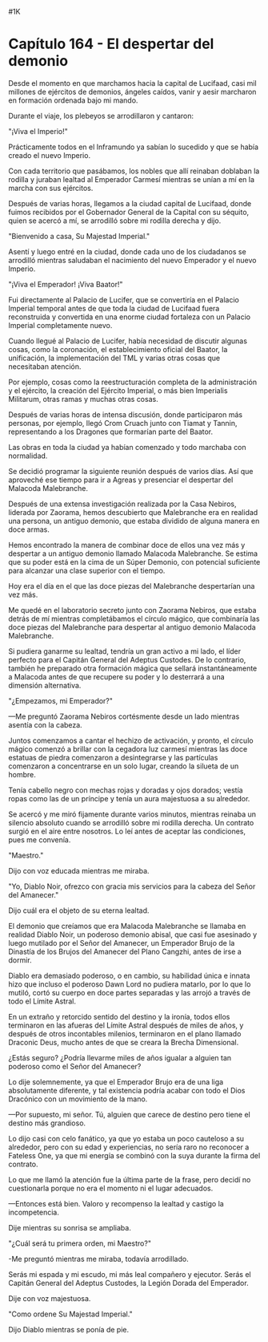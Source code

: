 
#1K 

# Capítulo 164 - El despertar del demonio


Desde el momento en que marchamos hacia la capital de Lucifaad, casi mil millones de ejércitos de demonios, ángeles caídos, vanir y aesir marcharon en formación ordenada bajo mi mando.

Durante el viaje, los plebeyos se arrodillaron y cantaron:

"¡Viva el Imperio!"

Prácticamente todos en el Inframundo ya sabían lo sucedido y que se había creado el nuevo Imperio.

Con cada territorio que pasábamos, los nobles que allí reinaban doblaban la rodilla y juraban lealtad al Emperador Carmesí mientras se unían a mí en la marcha con sus ejércitos.

Después de varias horas, llegamos a la ciudad capital de Lucifaad, donde fuimos recibidos por el Gobernador General de la Capital con su séquito, quien se acercó a mí, se arrodilló sobre mi rodilla derecha y dijo.

"Bienvenido a casa, Su Majestad Imperial."

Asentí y luego entré en la ciudad, donde cada uno de los ciudadanos se arrodilló mientras saludaban el nacimiento del nuevo Emperador y el nuevo Imperio.

"¡Viva el Emperador! ¡Viva Baator!"

Fui directamente al Palacio de Lucifer, que se convertiría en el Palacio Imperial temporal antes de que toda la ciudad de Lucifaad fuera reconstruida y convertida en una enorme ciudad fortaleza con un Palacio Imperial completamente nuevo.

Cuando llegué al Palacio de Lucifer, había necesidad de discutir algunas cosas, como la coronación, el establecimiento oficial del Baator, la unificación, la implementación del TML y varias otras cosas que necesitaban atención.

Por ejemplo, cosas como la reestructuración completa de la administración y el ejército, la creación del Ejército Imperial, o más bien Imperialis Militarum, otras ramas y muchas otras cosas.

Después de varias horas de intensa discusión, donde participaron más personas, por ejemplo, llegó Crom Cruach junto con Tiamat y Tannin, representando a los Dragones que formarían parte del Baator.

Las obras en toda la ciudad ya habían comenzado y todo marchaba con normalidad.

Se decidió programar la siguiente reunión después de varios días. Así que aproveché ese tiempo para ir a Agreas y presenciar el despertar del Malacoda Malebranche.

Después de una extensa investigación realizada por la Casa Nebiros, liderada por Zaorama, hemos descubierto que Malebranche era en realidad una persona, un antiguo demonio, que estaba dividido de alguna manera en doce armas.

Hemos encontrado la manera de combinar doce de ellos una vez más y despertar a un antiguo demonio llamado Malacoda Malebranche. Se estima que su poder está en la cima de un Súper Demonio, con potencial suficiente para alcanzar una clase superior con el tiempo.

Hoy era el día en el que las doce piezas del Malebranche despertarían una vez más.

Me quedé en el laboratorio secreto junto con Zaorama Nebiros, que estaba detrás de mí mientras completábamos el círculo mágico, que combinaría las doce piezas del Malebranche para despertar al antiguo demonio Malacoda Malebranche.

Si pudiera ganarme su lealtad, tendría un gran activo a mi lado, el líder perfecto para el Capitán General del Adeptus Custodes. De lo contrario, también he preparado otra formación mágica que sellará instantáneamente a Malacoda antes de que recupere su poder y lo desterrará a una dimensión alternativa.

"¿Empezamos, mi Emperador?"

—Me preguntó Zaorama Nebiros cortésmente desde un lado mientras asentía con la cabeza.

Juntos comenzamos a cantar el hechizo de activación, y pronto, el círculo mágico comenzó a brillar con la cegadora luz carmesí mientras las doce estatuas de piedra comenzaron a desintegrarse y las partículas comenzaron a concentrarse en un solo lugar, creando la silueta de un hombre.

Tenía cabello negro con mechas rojas y doradas y ojos dorados; vestía ropas como las de un príncipe y tenía un aura majestuosa a su alrededor.

Se acercó y me miró fijamente durante varios minutos, mientras reinaba un silencio absoluto cuando se arrodilló sobre mi rodilla derecha. Un contrato surgió en el aire entre nosotros. Lo leí antes de aceptar las condiciones, pues me convenía.

"Maestro."

Dijo con voz educada mientras me miraba.

"Yo, Diablo Noir, ofrezco con gracia mis servicios para la cabeza del Señor del Amanecer."

Dijo cuál era el objeto de su eterna lealtad.

El demonio que creíamos que era Malacoda Malebranche se llamaba en realidad Diablo Noir, un poderoso demonio abisal, que casi fue asesinado y luego mutilado por el Señor del Amanecer, un Emperador Brujo de la Dinastía de los Brujos del Amanecer del Plano Cangzhi, antes de irse a dormir.

Diablo era demasiado poderoso, o en cambio, su habilidad única e innata hizo que incluso el poderoso Dawn Lord no pudiera matarlo, por lo que lo mutiló, cortó su cuerpo en doce partes separadas y las arrojó a través de todo el Límite Astral.

En un extraño y retorcido sentido del destino y la ironía, todos ellos terminaron en las afueras del Límite Astral después de miles de años, y después de otros incontables milenios, terminaron en el plano llamado Draconic Deus, mucho antes de que se creara la Brecha Dimensional.

¿Estás seguro? ¿Podría llevarme miles de años igualar a alguien tan poderoso como el Señor del Amanecer?

Lo dije solemnemente, ya que el Emperador Brujo era de una liga absolutamente diferente, y tal existencia podría acabar con todo el Dios Dracónico con un movimiento de la mano.

—Por supuesto, mi señor. Tú, alguien que carece de destino pero tiene el destino más grandioso.

Lo dijo casi con celo fanático, ya que yo estaba un poco cauteloso a su alrededor, pero con su edad y experiencias, no sería raro no reconocer a Fateless One, ya que mi energía se combinó con la suya durante la firma del contrato.

Lo que me llamó la atención fue la última parte de la frase, pero decidí no cuestionarla porque no era el momento ni el lugar adecuados.

—Entonces está bien. Valoro y recompenso la lealtad y castigo la incompetencia.

Dije mientras su sonrisa se ampliaba.

"¿Cuál será tu primera orden, mi Maestro?"

-Me preguntó mientras me miraba, todavía arrodillado.

Serás mi espada y mi escudo, mi más leal compañero y ejecutor. Serás el Capitán General del Adeptus Custodes, la Legión Dorada del Emperador.

Dije con voz majestuosa.

"Como ordene Su Majestad Imperial."

Dijo Diablo mientras se ponía de pie.